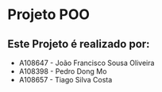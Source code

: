 # Projeto POO

## Este Projeto é realizado por:
- A108647 - João Francisco Sousa Oliveira
- A108398 - Pedro Dong Mo
- A108657 - Tiago Silva Costa
